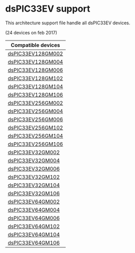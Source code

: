 # dsPIC33EV support

This architecture support file handle all dsPIC33EV devices.

(24 devices on feb 2017)

|Compatible devices|
|---------|
|[dsPIC33EV128GM002](http://microchip.com/wwwproducts/en/dsPIC33EV128GM002)|
|[dsPIC33EV128GM004](http://microchip.com/wwwproducts/en/dsPIC33EV128GM004)|
|[dsPIC33EV128GM006](http://microchip.com/wwwproducts/en/dsPIC33EV128GM006)|
|[dsPIC33EV128GM102](http://microchip.com/wwwproducts/en/dsPIC33EV128GM102)|
|[dsPIC33EV128GM104](http://microchip.com/wwwproducts/en/dsPIC33EV128GM104)|
|[dsPIC33EV128GM106](http://microchip.com/wwwproducts/en/dsPIC33EV128GM106)|
|[dsPIC33EV256GM002](http://microchip.com/wwwproducts/en/dsPIC33EV256GM002)|
|[dsPIC33EV256GM004](http://microchip.com/wwwproducts/en/dsPIC33EV256GM004)|
|[dsPIC33EV256GM006](http://microchip.com/wwwproducts/en/dsPIC33EV256GM006)|
|[dsPIC33EV256GM102](http://microchip.com/wwwproducts/en/dsPIC33EV256GM102)|
|[dsPIC33EV256GM104](http://microchip.com/wwwproducts/en/dsPIC33EV256GM104)|
|[dsPIC33EV256GM106](http://microchip.com/wwwproducts/en/dsPIC33EV256GM106)|
|[dsPIC33EV32GM002](http://microchip.com/wwwproducts/en/dsPIC33EV32GM002)|
|[dsPIC33EV32GM004](http://microchip.com/wwwproducts/en/dsPIC33EV32GM004)|
|[dsPIC33EV32GM006](http://microchip.com/wwwproducts/en/dsPIC33EV32GM006)|
|[dsPIC33EV32GM102](http://microchip.com/wwwproducts/en/dsPIC33EV32GM102)|
|[dsPIC33EV32GM104](http://microchip.com/wwwproducts/en/dsPIC33EV32GM104)|
|[dsPIC33EV32GM106](http://microchip.com/wwwproducts/en/dsPIC33EV32GM106)|
|[dsPIC33EV64GM002](http://microchip.com/wwwproducts/en/dsPIC33EV64GM002)|
|[dsPIC33EV64GM004](http://microchip.com/wwwproducts/en/dsPIC33EV64GM004)|
|[dsPIC33EV64GM006](http://microchip.com/wwwproducts/en/dsPIC33EV64GM006)|
|[dsPIC33EV64GM102](http://microchip.com/wwwproducts/en/dsPIC33EV64GM102)|
|[dsPIC33EV64GM104](http://microchip.com/wwwproducts/en/dsPIC33EV64GM104)|
|[dsPIC33EV64GM106](http://microchip.com/wwwproducts/en/dsPIC33EV64GM106)|
